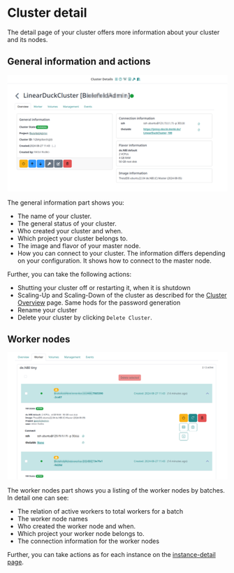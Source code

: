 # Cluster detail

The detail page of your cluster offers more information about your cluster and its nodes.

## General information and actions

![general_information](../img/cluster_detail/general.png)

The general information part shows you:

- The name of your cluster.
- The general status of your cluster.
- Who created your cluster and when.
- Which project your cluster belongs to.
- The image and flavor of your master node.
- How you can connect to your cluster. The information differs depending on your configuration. It shows how to connect to the master node.

Further, you can take the following actions:

- Shutting your cluster off or restarting it, when it is shutdown
- Scaling-Up and Scaling-Down of the cluster as described for the [Cluster Overview](./cluster_overview.md) page. Same hods for the password generation
- Rename your cluster
- Delete your cluster by clicking `Delete Cluster`.


## Worker nodes

![worker_nodes_information](../img/cluster_detail/worker_nodes.png)

The worker nodes part shows you a listing of the worker nodes by batches.
In detail one can see:
- The relation of active workers to total workers for a batch
- The worker node names
- Who created the worker node and when.
- Which project your worker node belongs to.
- The connection information for the worker nodes

Further, you can take actions as for each instance on the [instance-detail page](../Instance/instance_detail.md).


